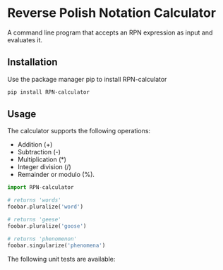 # Reverse Polish Notation Calculator

A command line program that accepts an RPN expression as input and evaluates it.

## Installation

Use the package manager pip to install RPN-calculator

```bash
pip install RPN-calculator
```

## Usage

The calculator supports the following operations:
 * Addition (+)
 * Subtraction (-)
 * Multiplication (*)
 * Integer division (/)
* Remainder or modulo (%).

```python
import RPN-calculator

# returns 'words'
foobar.pluralize('word')

# returns 'geese'
foobar.pluralize('goose')

# returns 'phenomenon'
foobar.singularize('phenomena')
```

The following unit tests are available:

